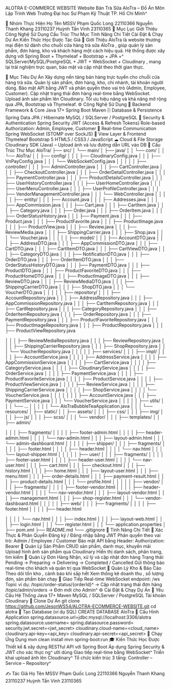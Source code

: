 ALOTRA E-COMMERCE WEBSITE
Website Bán Trà Sữa AloTra – Đồ Án Môn Lập Trình Web
Trường Đại học Sư Phạm Kỹ Thuật TP. Hồ Chí Minh^

👥 Nhóm Thực Hiện
Họ Tên MSSV
Phạm Quốc Long 22110366
Nguyễn Thanh Khang 23110237
Huỳnh Tấn Vinh 23110365
📘 Mục Lục
Giới Thiệu
Công Nghệ Sử Dụng
Cấu Trúc Thư Mục
Tính Năng Chi Tiết
Cài Đặt & Chạy Dự Án
Kiến Thức Học Được
Tác Giả
📖 Giới Thiệu
AloTra là website thương mại điện tử dành cho chuỗi cửa hàng trà sữa AloTra , giúp quản lý sản phẩm,
đơn hàng, kho và khách hàng một cách hiệu quả.
Hệ thống được xây dựng với Spring Boot + Thymeleaf + Bootstrap + JPA +^
SQLServer/MySQL/PostgreSQL + JWT + WebSocket + Cloudinary , mang lại trải nghiệm trực quan, bảo
mật và cập nhật theo thời gian thực.

🎯 Mục Tiêu Dự Án
Xây dựng nền tảng bán hàng trực tuyến cho chuỗi cửa hàng trà sữa.
Quản lý sản phẩm, đơn hàng, kho, chi nhánh, tài khoản người dùng.
Bảo mật API bằng JWT và phân quyền theo vai trò (Admin, Employee, Customer).
Cập nhật trạng thái đơn hàng real-time bằng WebSocket.
Upload ảnh sản phẩm lên Cloudinary.
Tối ưu hiệu năng và khả năng mở rộng qua JPA, Bootstrap và Thymeleaf.
⚙ Công Nghệ Sử Dụng
🔧 Backend Framework & Core
Java 17+
Spring Boot
Maven
🗄 Database & Persistence
Spring Data JPA / Hibernate
MySQL / SQLServer / PostgreSQL
🔐 Security & Authentication
Spring Security
JWT (Access & Refresh Tokens)
Role-based Authorization: Admin, Employee, Customer
💬 Real-time Communication
Spring WebSocket (STOMP over SockJS)
🎨 View Layer & Frontend
Thymeleaf
Bootstrap 5
HTML5 / CSS3 / JavaScript
☁ Cloud & File Storage
Cloudinary SDK (Java) – Upload ảnh và lưu đường dẫn URL vào DB
🧩 Cấu Trúc Thư Mục
AloTra/
├── src/
│ └── main/
│ ├── java/
│ │ └── com/
│ │ └── AloTra/
│ │ ├── config/
│ │ │ ├── CloudinaryConfig.java
│ │ │ ├── VnPayConfig.java
│ │ │ └── WebSocketConfig.java
│ │ │
│ │ ├── controller/
│ │ │ ├── AdminController.java
│ │ │ ├── CartController.java
│ │ │ ├── CheckoutController.java
│ │ │ ├── OrderDetailController.java
│ │ │ ├── PaymentController.java
│ │ │ ├── ProductDetailsController.java
│ │ │ ├── UserHistoryController.java
│ │ │ ├── UserHomeController.java
│ │ │ ├── UserMenuController.java
│ │ │ ├── UserProfileController.java
│ │ │ ├── VendorManagementController.java
│ │ │ └── WebController.java
│ │ │
│ │ ├── entity/
│ │ │ ├── Account.java
│ │ │ ├── Addresses.java
│ │ │ ├── AppCommission.java
│ │ │ ├── Cart.java
│ │ │ ├── CartItem.java
│ │ │ ├── Category.java
│ │ │ ├── Order.java
│ │ │ ├── OrderItem.java
│ │ │ ├── OrderStatusHistory.java
│ │ │ ├── Payment.java
│ │ │ ├── Product.java
│ │ │ ├── ProductFavorite.java
│ │ │ ├── ProductImage.java
│ │ │ ├── ProductView.java
│ │ │ ├── Review.java
│ │ │ ├── ReviewMedia.java
│ │ │ ├── ShippingCarrier.java
│ │ │ ├── Shop.java
│ │ │ └── Voucher.java
│ │ │
│ │ ├── model/
│ │ │ ├── AccountDTO.java
│ │ │ ├── AddressDTO.java
│ │ │ ├── AppCommissionDTO.java
│ │ │ ├── CartDTO.java
│ │ │ ├── CartItemDTO.java
│ │ │ ├── CartViewDTO.java
│ │ │ ├── CategoryDTO.java
│ │ │ ├── NotificationDTO.java
│ │ │ ├── OrderDTO.java
│ │ │ ├── OrderItemDTO.java
│ │ │ ├── OrderStatusHistoryDTO.java
│ │ │ ├── PaymentDTO.java
│ │ │ ├── ProductDTO.java
│ │ │ ├── ProductFavoriteDTO.java
│ │ │ ├── ProductHomeDTO.java
│ │ │ ├── ProductImageDTO.java
│ │ │ ├── ReviewDTO.java
│ │ │ ├── ReviewMediaDTO.java
│ │ │ ├── ShippingCarrierDTO.java
│ │ │ ├── ShopDTO.java
│ │ │ └── VoucherDTO.java
│ │ │
│ │ ├── repository/
│ │ │ ├── AccountRepository.java
│ │ │ ├── AddressRepository.java
│ │ │ ├── AppCommissionRepository.java
│ │ │ ├── CartItemRepository.java
│ │ │ ├── CartRepository.java
│ │ │ ├── CategoryRepository.java
│ │ │ ├── OrderItemRepository.java
│ │ │ ├── OrderRepository.java
│ │ │ ├── PaymentRepository.java
│ │ │ ├── ProductFavoriteRepository.java
│ │ │ ├── ProductImageRepository.java
│ │ │ ├── ProductRepository.java
│ │ │ ├── ProductViewRepository.java

│ │ │ ├── ReviewMediaRepository.java
│ │ │ ├── ReviewRepository.java
│ │ │ ├── ShippingCarrierRepository.java
│ │ │ ├── ShopRepository.java
│ │ │ └── VoucherRepository.java
│ │ │
│ │ ├── services/
│ │ │ ├── impl/
│ │ │ │ ├── AccountService.java
│ │ │ │ ├── AddressService.java
│ │ │ │ ├── AppCommissionService.java
│ │ │ │ ├── CartService.java
│ │ │ │ ├── CategoryService.java
│ │ │ │ ├── CloudinaryService.java
│ │ │ │ ├── OrderService.java
│ │ │ │ ├── PaymentService.java
│ │ │ │ ├── ProductFavoriteService.java
│ │ │ │ ├── ProductService.java
│ │ │ │ ├── ProductViewService.java
│ │ │ │ ├── ReviewService.java
│ │ │ │ ├── ShippingCarrierService.java
│ │ │ │ ├── ShopService.java
│ │ │ │ └── VoucherService.java
│ │ │ │
│ │ │ ├── AccountService.java
│ │ │ ├── PaymentService.java
│ │ │ └── VoucherService.java
│ │ │
│ │ ├── utils/
│ │ │ └── ...
│ │ │
│ │ └── AloTraBubbleTeaApplication.java
│ │
│ └── resources/
│ ├── static/
│ │ ├── assets/
│ │ │ ├── css/
│ │ │ ├── img/
│ │ │ ├── js/
│ │ │ ├── scss/
│ │ │ └── vendor/
│ │
│ ├── templates/
│ │ ├── admin/

│ │ │ ├── fragments/
│ │ │ │ ├── footer-admin.html
│ │ │ │ ├── header-admin.html
│ │ │ │ └── nav-admin.html
│ │ │ ├── layout-admin.html
│ │ │ └── admin-dashboard.html
│ │ │
│ │ ├── shipper/
│ │ │ ├── fragments/
│ │ │ │ ├── footer.html
│ │ │ │ ├── header.html
│ │ │ │ └── nav.html
│ │ │ └── layout-shipper.html
│ │ │
│ │ ├── user/
│ │ │ ├── fragments/
│ │ │ │ ├── footer-user.html
│ │ │ │ ├── header-user.html
│ │ │ │ └── nav-user.html
│ │ │ ├── cart.html
│ │ │ ├── checkout.html
│ │ │ ├── history.html
│ │ │ ├── home.html
│ │ │ ├── layout-user.html
│ │ │ ├── menu.html
│ │ │ ├── order-details.html
│ │ │ ├── payment-result.html
│ │ │ ├── product-details.html
│ │ │ └── profile.html
│ │ │
│ │ ├── vendor/
│ │ │ ├── fragments/
│ │ │ │ ├── footer-vendor.html
│ │ │ │ ├── header-vendor.html
│ │ │ │ └── nav-vendor.html
│ │ │ ├── layout-vendor.html
│ │ │ ├── management.html
│ │ │ ├── shop-register.html
│ │ │ └── vendor-dashboard.html
│ │ │
│ │ ├── web/
│ │ │ ├── fragments/
│ │ │ │ ├── footer.html
│ │ │ │ ├── header.html

│ │ │ │ └── nav.html
│ │ │ ├── index.html
│ │ │ ├── layout-web.html
│ │ │ ├── login.html
│ │ │ └── register.html
│ │
│ └── application.properties
│
├── pom.xml
├── README.md
└── .gitignore
🧠 Tính Năng Chi Tiết
󾠮 Xác Thực & Phân Quyền
Đăng ký / Đăng nhập bằng JWT
Phân quyền theo vai trò: Admin / Employee / Customer
Bảo mật API bằng Header: Authorization: Bearer
󾠯 Quản Lý Sản Phẩm
CRUD sản phẩm, danh mục, khuyến mãi
Upload hình ảnh sản phẩm qua Cloudinary
Hiển thị danh sách, phân trang, tìm kiếm
󾠰 Quản Lý Đơn Hàng
Nhận, xử lý và cập nhật đơn hàng
Trạng thái: Pending → Preparing → Delivering → Completed / Cancelled
Gửi thông báo real-time cho khách và quản trị qua WebSocket
󾠱 Quản Lý Kho & Báo Cáo
Theo dõi tồn kho , cảnh báo khi sắp hết
Xem thống kê doanh thu , số lượng đơn, sản phẩm bán chạy
󾠲 Giao Tiếp Real-time
WebSocket endpoint: /ws
Topic ví dụ:
/topic/order-status/{orderId}^ → Cập nhật trạng thái đơn hàng
/topic/admin/orders → Đơn mới cho Admin^
⚙ Cài Đặt & Chạy Dự Án
󾠮 Yêu Cầu Hệ Thống
Java 17+
Maven
MySQL / SQLServer / PostgreSQL
Tài khoản Cloudinary
󾠯 Clone Dự Án
git clone https://github.com/JesonWS54/ALOTRA-ECOMMERCE-WEBSITE.git
cd alotra
󾠰 Tạo Database (ví dụ SQL)
CREATE DATABASE AloTra
󾠱 Cấu Hình Application
spring.datasource.url=jdbc:mysql://localhost:3306/alotra
spring.datasource.username=<username>
spring.datasource.password=<password>
security.jwt.secret=<jwt_secret>
cloudinary.cloud-name=<cloud_name>
cloudinary.api-key=<api_key>
cloudinary.api-secret=<api_secret>
󾠲 Chạy Ứng Dụng
mvn clean install
mvn spring-boot:run
🎓 Kiến Thức Học Được
Thiết kế & xây dựng RESTful API với Spring Boot
Áp dụng Spring Security & JWT cho xác thực ng^ ười dùng
Giao tiếp real-time bằng WebSocket^
Triển khai upload ảnh lên Cloudinary^
Tổ chức kiến trúc 3 tầng: Controller – Service – Repository^

✍ Tác Giả
Họ Tên MSSV
Phạm Quốc Long 22110366
Nguyễn Thanh Khang 23110237
Huỳnh Tấn Vinh 23110365
